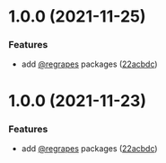 # 1.0.0 (2021-11-25)


### Features

* add [@regrapes](https://github.com/regrapes) packages ([22acbdc](https://github.com/regrapes/stylelint-config-scss/commit/22acbdc077ee53696320540ea2846b3d7c117b62))

# 1.0.0 (2021-11-23)


### Features

* add [@regrapes](https://github.com/regrapes) packages ([22acbdc](https://github.com/regrapes/stylelint-config-scss/commit/22acbdc077ee53696320540ea2846b3d7c117b62))
